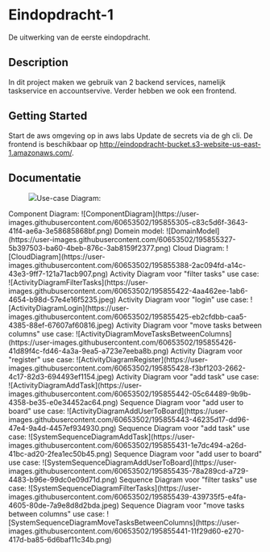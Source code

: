 # Eindopdracht-1
De uitwerking van de eerste eindopdracht.

## Description

In dit project maken we gebruik van 2 backend services, namelijk taskservice en accountservive. Verder hebben we ook een frontend.

## Getting Started

Start de aws omgeving op in aws labs
Update de secrets via de gh cli.
De frontend is beschikbaar op http://eindopdracht-bucket.s3-website-us-east-1.amazonaws.com/.

## Documentatie

<figure>
  <img
  src="![UseCaseDiagram](https://user-images.githubusercontent.com/60653502/195855273-bdb3954f-0e74-4e8a-bae7-5a1b69c85cb4.png)"
  <figcaption>Use-case Diagram:</figcaption>
</figure>
Component Diagram:
![ComponentDiagram](https://user-images.githubusercontent.com/60653502/195855305-c83c5d6f-3643-41f4-ae6a-3e58685868bf.png)
Domein model:
![DomainModel](https://user-images.githubusercontent.com/60653502/195855327-5b397503-ba60-4beb-876c-3ab8159f2377.png)
Cloud Diagram:
![CloudDiagram](https://user-images.githubusercontent.com/60653502/195855388-2ac094fd-a14c-43e3-9ff7-121a71acb907.png)
Activity Diagram voor "filter tasks" use case:
![ActivityDiagramFilterTasks](https://user-images.githubusercontent.com/60653502/195855422-4aa462ee-1ab6-4654-b98d-57e4e16f5235.jpeg)
Activity Diagram voor "login" use case:
![ActivityDiagramLogin](https://user-images.githubusercontent.com/60653502/195855425-eb2cfdbb-caa5-4385-88ef-67607af60816.jpeg)
Activity Diagram voor "move tasks between columns" use case:
![ActivityDiagramMoveTasksBetweenColumns](https://user-images.githubusercontent.com/60653502/195855426-41d89f4c-fd46-4a3a-9ea5-a723e7eeba8b.png)
Activity Diagram voor "register" use case:
![ActivityDiagramRegister](https://user-images.githubusercontent.com/60653502/195855428-f3bf1203-2662-4c17-82d3-694493ef1154.jpeg)
Activity Diagram voor "add task" use case:
![ActivityDiagramAddTask](https://user-images.githubusercontent.com/60653502/195855442-05c64489-9b9b-4358-be35-e0e34452ac64.png)
Sequence Diagram voor "add user to board" use case:
![ActivityDiagramAddUserToBoard](https://user-images.githubusercontent.com/60653502/195855443-46235d17-dd96-47e4-9a4d-4457ef934930.png)
Sequence Diagram voor "add task" use case:
![SystemSequenceDiagramAddTask](https://user-images.githubusercontent.com/60653502/195855431-1e7dc494-a26d-41bc-ad20-2fea1ec50b45.png)
Sequence Diagram voor "add user to board" use case:
![SystemSequenceDiagramAddUserToBoard](https://user-images.githubusercontent.com/60653502/195855435-78a289cd-a729-4483-b96e-99dc0e09d71d.png)
Sequence Diagram voor "filter tasks" use case:
![SystemSequenceDiagramFilterTasks](https://user-images.githubusercontent.com/60653502/195855439-439735f5-e4fa-4605-80de-7a9e8d8d2bda.jpeg)
Sequence Diagram voor "move tasks between columns" use case:
![SystemSequenceDiagramMoveTasksBetweenColumns](https://user-images.githubusercontent.com/60653502/195855441-11f29d60-e270-417d-ba85-6d6baf11c34b.png)

